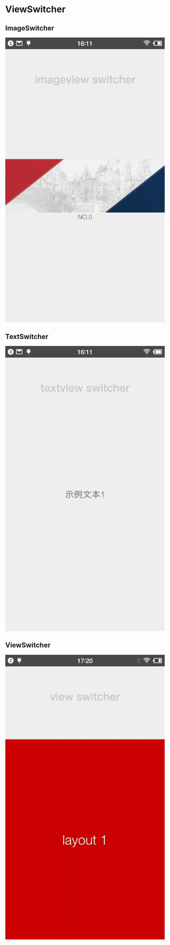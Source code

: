 # ViewSwitcher
## ImageSwitcher
![imageswitcher](https://github.com/ssccbb/ViewSwitcher/blob/master/imageswitcher.gif)
## TextSwitcher
![textswitcher](https://github.com/ssccbb/ViewSwitcher/blob/master/textswithcer.gif)
## ViewSwitcher
![viewfliper](https://github.com/ssccbb/ViewSwitcher/blob/master/viewfliper.gif)
